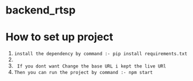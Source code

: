 # backend_rtsp

# How to set up project
1. `install the dependency by command :- pip install requirements.txt`
2. `  `
3.  ` If you dont want Change the base URL i kept the live URl`
4. ` Then you can run the project by command :- npm start `
